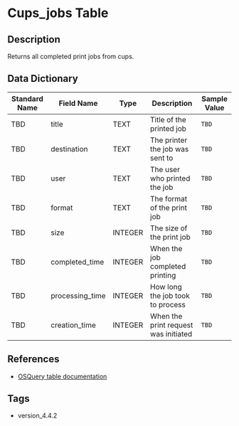 # Cups_jobs Table

## Description
Returns all completed print jobs from cups.

## Data Dictionary
|Standard Name|Field Name|Type|Description|Sample Value|
|---|---|---|---|---|
|TBD|title|TEXT|Title of the printed job|`TBD`|
|TBD|destination|TEXT|The printer the job was sent to|`TBD`|
|TBD|user|TEXT|The user who printed the job|`TBD`|
|TBD|format|TEXT|The format of the print job|`TBD`|
|TBD|size|INTEGER|The size of the print job|`TBD`|
|TBD|completed_time|INTEGER|When the job completed printing|`TBD`|
|TBD|processing_time|INTEGER|How long the job took to process|`TBD`|
|TBD|creation_time|INTEGER|When the print request was initiated|`TBD`|

## References
* [OSQuery table documentation](https://osquery.io/schema/current#cups_jobs)

## Tags
* version_4.4.2